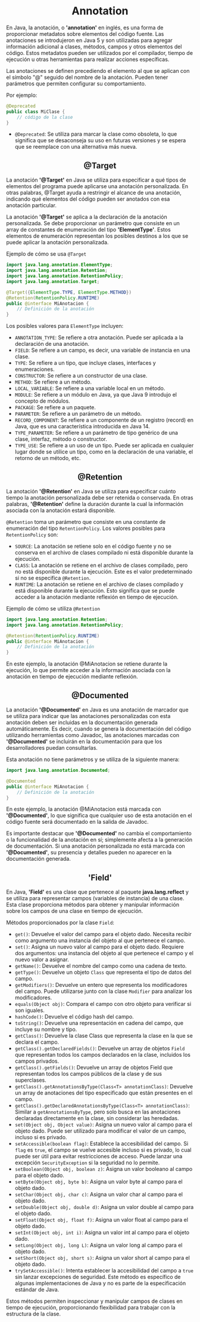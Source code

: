 <h1 align="center">Annotation</h1>
<p>En Java, la anotación, o <b>'annotation'</b> en inglés, es una forma de proporcionar metadatos sobre elementos del código fuente. Las anotaciones se introdujeron en Java 5 y son utilizadas para agregar información adicional a clases, métodos, campos y otros elementos del código. Estos metadatos pueden ser utilizados por el compilador, tiempo de ejecución u otras herramientas para realizar acciones específicas.</p>
<p>Las anotaciones se definen precediendo el elemento al que se aplican con el símbolo "@" seguido del nombre de la anotación. Pueden tener parámetros que permiten configurar su comportamiento.</p>
Por ejemplo:

```java
@Deprecated
public class MiClase {
    // código de la clase
}
```
-  `@Deprecated`: Se utiliza para marcar la clase como obsoleta, lo que significa que se desaconseja su uso en futuras versiones y se espera que se reemplace con una alternativa más nueva.
<h2 align="center">@Target</h2>
<p>La anotación <b>'@Target'</b> en Java se utiliza para especificar a qué tipos de elementos del programa puede aplicarse una anotación personalizada. En otras palabras, @Target ayuda a restringir el alcance de una anotación, indicando qué elementos del código pueden ser anotados con esa anotación particular.</p>
<p>La anotación <b>'@Target'</b> se aplica a la declaración de la anotación personalizada. Se debe proporcionar un parámetro que consiste en un array de constantes de enumeración del tipo <b>'ElementType'</b>. Estos elementos de enumeración representan los posibles destinos a los que se puede aplicar la anotación personalizada.</p>

Ejemplo de cómo se usa `@Target`
```java
import java.lang.annotation.ElementType;
import java.lang.annotation.Retention;
import java.lang.annotation.RetentionPolicy;
import java.lang.annotation.Target;

@Target({ElementType.TYPE, ElementType.METHOD})
@Retention(RetentionPolicy.RUNTIME)
public @interface MiAnotacion {
    // Definición de la anotación
}
```
Los posibles valores para `ElementType` incluyen:
-  `ANNOTATION_TYPE`: Se refiere a otra anotación. Puede ser aplicada a la declaración de una anotación.
-  `FIELD`: Se refiere a un campo, es decir, una variable de instancia en una clase.
-  `TYPE`: Se refiere a un tipo, que incluye clases, interfaces y enumeraciones.
-  `CONSTRUCTOR`: Se refiere a un constructor de una clase.
-  `METHOD`: Se refiere a un método.
-  `LOCAL_VARIABLE`: Se refiere a una variable local en un método.
-  `MODULE`: Se refiere a un módulo en Java, ya que Java 9 introdujo el concepto de módulos.
-  `PACKAGE`: Se refiere a un paquete.
-  `PARAMETER`: Se refiere a un parámetro de un método.
-  `RECORD_COMPONENT`: Se refiere a un componente de un registro (record) en Java, que es una característica introducida en Java 14.
-  `TYPE_PARAMETER`: Se refiere a un parámetro de tipo genérico de una clase, interfaz, método o constructor.
-  `TYPE_USE`: Se refiere a un uso de un tipo. Puede ser aplicada en cualquier lugar donde se utilice un tipo, como en la declaración de una variable, el retorno de un método, etc.
<h2 align="center">@Retention</h2>
<p>La anotación <b>'@Retention'</b> en Java se utiliza para especificar cuánto tiempo la anotación personalizada debe ser retenida o conservada. En otras palabras, <b>'@Retention'</b> define la duración durante la cual la información asociada con la anotación estará disponible.</p>

`@Retention` toma un parámetro que consiste en una constante de enumeración del tipo `RetentionPolicy`. Los valores posibles para `RetentionPolicy` son:
-  `SOURCE`: La anotación se retiene solo en el código fuente y no se conserva en el archivo de clases compilado ni está disponible durante la ejecución.
-  `CLASS`: La anotación se retiene en el archivo de clases compilado, pero no está disponible durante la ejecución. Este es el valor predeterminado si no se especifica `@Retention`.
-  `RUNTIME`: La anotación se retiene en el archivo de clases compilado y está disponible durante la ejecución. Esto significa que se puede acceder a la anotación mediante reflexión en tiempo de ejecución.

Ejemplo de cómo se utiliza `@Retention`
```java
import java.lang.annotation.Retention;
import java.lang.annotation.RetentionPolicy;

@Retention(RetentionPolicy.RUNTIME)
public @interface MiAnotacion {
    // Definición de la anotación
}
```
En este ejemplo, la anotación @MiAnotacion se retiene durante la ejecución, lo que permite acceder a la información asociada con la anotación en tiempo de ejecución mediante reflexión.
<h2 align="center">@Documented</h2>
<p>La anotación <b>'@Documented'</b> en Java es una anotación de marcador que se utiliza para indicar que las anotaciones personalizadas con esta anotación deben ser incluidas en la documentación generada automáticamente. Es decir, cuando se genera la documentación del código utilizando herramientas como Javadoc, las anotaciones marcadas con <b>'@Documented'</b> se incluirán en la documentación para que los desarrolladores puedan consultarlas.</p>

Esta anotación no tiene parámetros y se utiliza de la siguiente manera:
```java
import java.lang.annotation.Documented;

@Documented
public @interface MiAnotacion {
    // Definición de la anotación
}

```
<p>En este ejemplo, la anotación @MiAnotacion está marcada con <b>'@Documented'</b>, lo que significa que cualquier uso de esta anotación en el código fuente será documentado en la salida de Javadoc.</p>
<p>Es importante destacar que <b>'@Documented'</b> no cambia el comportamiento o la funcionalidad de la anotación en sí; simplemente afecta a la generación de documentación. Si una anotación personalizada no está marcada con <b>'@Documented'</b>, su presencia y detalles pueden no aparecer en la documentación generada.</p>
<h2 align="center">'Field'</h2>
<p>En Java, <b>'Field'</b> es una clase que pertenece al paquete <b>java.lang.reflect</b> y se utiliza para representar campos (variables de instancia) de una clase. Esta clase proporciona métodos para obtener y manipular información sobre los campos de una clase en tiempo de ejecución.</p>

Métodos proporcionados por la clase `Field`:
-  `get()`: Devuelve el valor del campo para el objeto dado. Necesita recibir como argumento una instancia del objeto al que pertenece el campo.
-  `set()`: Asigna un nuevo valor al campo para el objeto dado. Requiere dos argumentos: una instancia del objeto al que pertenece el campo y el nuevo valor a asignar.
-  `getName()`: Devuelve el nombre del campo como una cadena de texto.
-  `getType()`: Devuelve un objeto `Class` que representa el tipo de datos del campo.
-  `getModifiers()`: Devuelve un entero que representa los modificadores del campo. Puede utilizarse junto con la clase `Modifier` para analizar los modificadores.
-  `equals(Object obj)`: Compara el campo con otro objeto para verificar si son iguales.
-  `hashCode()`: Devuelve el código hash del campo.
-  `toString()`: Devuelve una representación en cadena del campo, que incluye su nombre y tipo.
-  `getClass()`: Devuelve la clase Class que representa la clase en la que se declara el campo.
-  `getClass().getDeclaredFields()`: Devuelve un array de objetos `Field` que representan todos los campos declarados en la clase, incluidos los campos privados.
-  `getClass().getFields()`: Devuelve un array de objetos Field que representan todos los campos públicos de la clase y de sus superclases.
-  `getClass().getAnnotationsByType(Class<T> annotationClass)`: Devuelve un array de anotaciones del tipo especificado que están presentes en el campo.
-  `getClass().getDeclaredAnnotationsByType(Class<T> annotationClass)`: Similar a `getAnnotationsByType`, pero solo busca en las anotaciones declaradas directamente en la clase, sin considerar las heredadas.
-  `set(Object obj, Object value)`: Asigna un nuevo valor al campo para el objeto dado. Puede ser utilizado para modificar el valor de un campo, incluso si es privado.
-  `setAccessible(boolean flag)`: Establece la accesibilidad del campo. Si `flag` es `true`, el campo se vuelve accesible incluso si es privado, lo cual puede ser útil para evitar restricciones de acceso. Puede lanzar una excepción `SecurityException` si la seguridad no lo permite.
-  `setBoolean(Object obj, boolean z)`: Asigna un valor booleano al campo para el objeto dado.
-  `setByte(Object obj, byte b)`: Asigna un valor byte al campo para el objeto dado.
-  `setChar(Object obj, char c)`: Asigna un valor char al campo para el objeto dado.
-  `setDouble(Object obj, double d)`: Asigna un valor double al campo para el objeto dado.
-  `setFloat(Object obj, float f)`: Asigna un valor float al campo para el objeto dado.
-  `setInt(Object obj, int i)`: Asigna un valor int al campo para el objeto dado.
-  `setLong(Object obj, long L)`: Asigna un valor long al campo para el objeto dado.
-  `setShort(Object obj, short s)`: Asigna un valor short al campo para el objeto dado.
-  `trySetAccessible()`: Intenta establecer la accesibilidad del campo a `true` sin lanzar excepciones de seguridad. Este método es específico de algunas implementaciones de Java y no es parte de la especificación estándar de Java.
<p>Estos métodos permiten inspeccionar y manipular campos de clases en tiempo de ejecución, proporcionando flexibilidad para trabajar con la estructura de la clase.</p>
